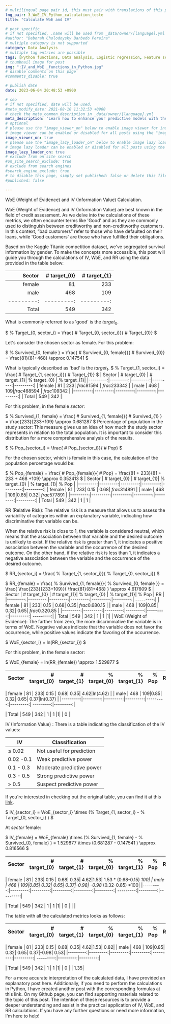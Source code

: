 ```yaml
---
# multilingual page pair id, this must pair with translations of this page. (This name must be unique)
lng_pair: 3_WoE_IV_Python_calculation_teste
title: "Calculate WoE and IV"

# post specific
# if not specified, .name will be used from _data/owner/[language].yml
#author: "Deborah Cholodoysky Barbedo Pereira"
# multiple category is not supported
category: Data Analysis
# multiple tag entries are possible
tags: [Python functions, Data analysis, Logistic regression, Feature selection, Information Value (IV), Weight of Evidence (WoE), Predictive modeling, Titanic dataset ]
# thumbnail image for post
img: ":IV_and_WoE _functions_in_Python.jpg"
# disable comments on this page
#comments_disable: true

# publish date
date: 2023-06-04 20:48:53 +0900

# seo
# if not specified, date will be used.
#meta_modify_date: 2021-08-10 11:32:53 +0900
# check the meta_common_description in _data/owner/[language].yml
meta_description: "Learn how to enhance your predictive models with the power of Information Value (IV) and Weight of Evidence (WoE). This page provides step-by-step instructions for creating custom Python functions that calculate WoE and IV, enabling you to accurately evaluate feature predictiveness and improve model performance."
# optional
# please use the "image_viewer_on" below to enable image viewer for individual pages or posts (_posts/ or [language]/_posts folders).
# image viewer can be enabled or disabled for all posts using the "image_viewer_posts: true" setting in _data/conf/main.yml.
image_viewer_on: true
# please use the "image_lazy_loader_on" below to enable image lazy loader for individual pages or posts (_posts/ or [language]/_posts folders).
# image lazy loader can be enabled or disabled for all posts using the "image_lazy_loader_posts: true" setting in _data/conf/main.yml.
image_lazy_loader_on: true
# exclude from on site search
#on_site_search_exclude: true
# exclude from search engines
#search_engine_exclude: true
# to disable this page, simply set published: false or delete this file
#published: false

---
```


<!-- outline-start -->

WoE (Weight of Evidence) and IV (Information Value) Calculation.

<!-- outline-end -->


WoE (Weight of Evidence) and IV (Information Value) are best known in the field of credit assessment. As we delve into the calculations of these metrics, we often encounter terms like 'Good' and as they are commonly used to distinguish between creditworthy and non-creditworthy customers. In this context, “bad customers” refer to those who have defaulted on their loans, while 'Good customers' are those who have fulfilled their obligations.

Based on the Kaggle Titanic competition dataset, we've segregated survival information by gender.  To make the concepts more accessible, this post will guide you through the calculations of IV, WoE, and RR using the data provided in the table below:

| Sector |        # target_{0}  |        # target_{1}|
|---------:|---------:|---------:|
|   female | 81 | 233|
|     male  | 468 | 109|
|---------:|---------:|---------:|
|     Total | 549 | 342 |
What is commonly referred to as 'good' is the $target_{0}$.

$ % Target_{0, sector_i} = \frac{ # Target_{0, sector_i}}{ # Target_{0}} $

Let's consider the chosen sector as female.
For this problem:

$ % Survived_{0, female } = \frac{ # Survived_{0, female}}{ # Survived_{0}} = \frac{81}{81+468} \approx 0.147541 $

What is typically described as 'bad' is the $target_{1}$.
$ % Target_{1, sector_i} = \frac{ # Target_{1, sector_i}}{ # Target_{1}} $
| Sector |        # target_{0}  |        # target_{1}|    % target_{0}  |        % target_{1}|
|---------:|---------:|---------:|---------:|---------:|
|   female | 81 | 233| $frac{81}{594}$ | $frac{233}{342}$ |
|     male  | 468 | 109|$frac{468}{594}$ | $frac{109}{342}$ |
|---------:|---------:|---------:|---------:|---------:|
|     Total | 549 | 342 |

For this problem, in the female $sector$:

$ % Survived_{1, female} = \frac{ # Survived_{1, female}}{ # Survived_{1} } = \frac{233}{233+109} \approx 0.681287 $
Percentage of population in the study sector:
This measure gives us an idea of how much the study sector represents in relation to the total population. It is important to consider this distribution for a more comprehensive analysis of the results.

$ % Pop_{sector_i} = \frac{ # Pop_{sector_i}}{ # Pop} $

For the chosen sector, which is female in this case, the calculation of the population percentage would be:

$ % Pop_{female} = \frac{ # Pop_{female}}{ # Pop} = \frac{81 + 233}{81 + 233 + 468 +109} \approx 0.352413 $
| Sector |        # target_{0}  |        # target_{1}|    % target_{0}  |        % target_{1}|    % Pop   |
|---------:|---------:|---------:|---------:|---------:|---------:|
|   female | 81 | 233| 0.15 | 0.68| $frac{314}{891}$ |
|     male  | 468 | 109|0.85| 0.32| $frac{577}{891}$ |
|---------:|---------:|---------:|---------:|---------:|---------:|
|     Total | 549 | 342 | 1 | 1 |

RR (Relative Risk):
The relative risk is a measure that allows us to assess the variability of categories within an explanatory variable, indicating how discriminative that variable can be.

When the relative risk is close to 1, the variable is considered neutral, which means that the association between that variable and the desired outcome is unlikely to exist. If the relative risk is greater than 1, it indicates a positive association between the variable and the occurrence of the desired outcome. On the other hand, if the relative risk is less than 1, it indicates a negative association between the variable and the occurrence of the desired outcome.

$ RR_{sector_i} = \frac{ % Target_{1, sector_i}}{ % Target_{0, sector_i}} $

$ RR_{female} = \frac{ % Survived_{1, female}}{ % Survived_{0, female }} = \frac{ \frac{233}{233+109}}{ \frac{81}{81+468} } \approx 4.617609 $
| Sector |        # target_{0}  |        # target_{1}|    % target_{0}  |        % target_{1}|    % Pop   | RR |
|---------:|---------:|---------:|---------:|---------:|---------:| ---------:|
|   female | 81 | 233| 0.15 | 0.68| 0.35| $frac{0.68}{0.15}$ |
|     male  | 468 | 109|0.85| 0.32| 0.65| $frac{0.32}{0.85}$ |
|---------:|---------:|---------:|---------:|---------:|---------:| ---------:|
|     Total | 549 | 342 | 1 | 1 |1| |
WoE (Weight of Evidence):
The farther from zero, the more discriminative the variable is in terms of WoE. Negative values indicate that the variable does not favor the occurrence, while positive values indicate the favoring of the occurrence.

$ WoE_{sector_i} = ln(RR_{sector_i}) $

For this problem, in the female sector:

$ WoE_{female} = ln(RR_{female}) \approx 1.529877 $

| Sector |        # target_{0}  |        # target_{1}|    % target_{0}  |        % target_{1}|    % Pop   | RR |    WoE |
|---------:|---------:|---------:|---------:|---------:|---------:| ---------:|---------:|

|   female | 81 | 233| 0.15 | 0.68| 0.35| 4.62|ln(4.62) |
|     male  | 468 | 109|0.85| 0.32| 0.65| 0.37|ln(0.37) |
|---------:|---------:|---------:|---------:|---------:|---------:| ---------:|---------:|

|     Total | 549 | 342 | 1 | 1 |1| | 0 |

IV (Information Value) :
There is a table indicating the classification of the IV values:

| IV        | Classification            |
|-----------|---------------------------|
| ≤ 0.02   | Not useful for prediction |
| 0.02 -0.1 | Weak predictive power     |
| 0.1 - 0.3 | Moderate predictive power |
| 0.3 - 0.5 | Strong predictive power   |
| \> 0.5     | Suspect predictive power  |


If you're interested in checking out the original table, you can find it at this [link](https://teses.usp.br/teses/disponiveis/45/45134/tde-05022015-232801/pt-br.php).

$ IV_{sector_i} = WoE_{sector_i} \times (\% Target_{1, sector_i} - \% Target_{0, sector_i} ) $

At $sector$ female:

$ IV_{female} = WoE_{female} \times (\% Survived_{1, female} - \% Survived_{0, female} )  = 1.529877 \times (0.681287 - 0.147541 ) \approx 0.816566 $

| Sector |        # target_{0}  |        # target_{1}|    % target_{0}  |        % target_{1}|    % Pop   | RR |    WoE | IV |
|---------:|---------:|---------:|---------:|---------:|---------:| ---------:|---------:|---------:|

|   female | 81 | 233| 0.15 | 0.68| 0.35| 4.62|1.53| 1.53 * (0.68-0.15) *100|
|     male  | 468 | 109|0.85| 0.32| 0.65| 0.37|-0.98| -0.98* (0.32-0.85) *100|
|---------:|---------:|---------:|---------:|---------:|---------:| ---------:|---------:|---------:|

|     Total | 549 | 342 | 1 | 1 |1| | 0 | | |

The table with all the calculated metrics looks as follows:

| Sector |        # target_{0}  |        # target_{1}|    % target_{0}  |        % target_{1}|    % Pop   | RR |    WoE | IV |
|---------:|---------:|---------:|---------:|---------:|---------:| ---------:|---------:|---------:|

|   female | 81 | 233| 0.15 | 0.68| 0.35| 4.62|1.53| 0.82|
|     male  | 468 | 109|0.85| 0.32| 0.65| 0.37|-0.98| 0.53|
|---------:|---------:|---------:|---------:|---------:|---------:| ---------:|---------:|---------:|

|     Total | 549 | 342 | 1 | 1 |1| | 0 | | 1.35|

For a more accurate interpretation of the calculated data, I have provided an explanatory post here. Additionally, if you need to perform the calculations in Python, I have created another post with the corresponding formulas at this link. On my Github page, you can find supporting materials related to the topic of this post. The intention of these resources is to provide a deeper understanding and assist in the practical application of IV, WoE, and RR calculations. If you have any further questions or need more information, I'm here to help!
